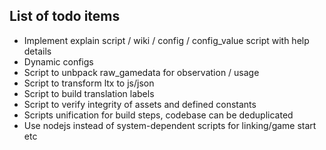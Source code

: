 ## List of todo items

- Implement explain script / wiki / config / config_value script with help details
- Dynamic configs 
- Script to unbpack raw_gamedata for observation / usage
- Script to transform ltx to js/json
- Script to build translation labels
- Script to verify integrity of assets and defined constants
- Scripts unification for build steps, codebase can be deduplicated
- Use nodejs instead of system-dependent scripts for linking/game start etc


